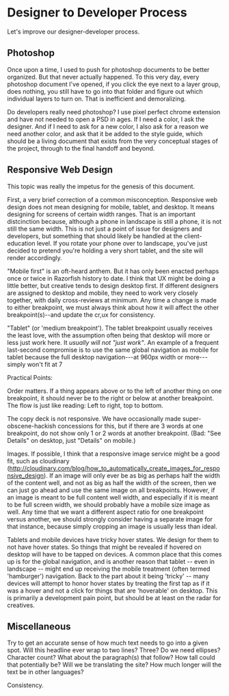 # Designer to Developer Process

Let's improve our designer-developer process.


## Photoshop

Once upon a time, I used to push for photoshop documents to be better organized.  But that never actually happened.  To this very day, every photoshop document I've opened, if you click the eye next to a layer group, does nothing, you still have to go into that folder and figure out which individual layers to turn on.  That is inefficient and demoralizing.

Do developers really need photoshop?  I use pixel perfect chrome extension and have not needed to open a PSD in ages.  If I need a color, I ask the designer.  And if I need to ask for a new color, I also ask for a reason we need another color, and ask that it be added to the style guide, which should be a living document that exists from the very conceptual stages of the project, through to the final handoff and beyond.


## Responsive Web Design

This topic was really the impetus for the genesis of this document.

First, a very brief correction of a common misconception.  Responsive web design does not mean designing for mobile, tablet, and desktop.  It means designing for screens of certain width ranges.  That is an important distcinction because, although a phone in landscape is still a phone, it is not still the same width. This is not just a point of issue for designers and developers, but something that should likely be handled at the client-education level.  If you rotate your phone over to landscape, you've just decided to pretend you're holding a very short tablet, and the site will render accordingly.

"Mobile first" is an oft-heard anthem.  But it has only been enacted perhaps once or twice in Razorfish history to date. I think that UX might be doing a little better, but creative tends to design desktop first.  If different designers are assigned to desktop and mobile, they need to work very closely together, with daily cross-reviews at minimum.  Any time a change is made to either breakpoint, we must always think about how it will affect the other breakpoint(s)--and update the cr,ux for consistency.

"Tablet" (or 'medium breakpoint').  The tablet breakpoint usually receives the least love, with the assumption often being that desktop will more or less just work here.  It _usually will not "just work"_.  An example of a frequent last-second compromise is to use the same global navigation as mobile for tablet because the full desktop navigation---at 960px width or more---simply won't fit at 7


Practical Points:

Order matters.  If a thing appears above or to the left of another thing on one breakpoint, it should never be to the right or below at another breakpoint.  The flow is just like reading: Left to right, top to bottom.

The copy deck is not responsive.  We have occasionally made super-obscene-hackish concessions for this, but if there are 3 words at one breakpoint, do not show only 1 or 2 words at another breakpoint. (Bad: "See Details" on desktop, just "Details" on mobile.)

Images.  If possible, I think that a responsive image service might be a good fit, such as cloudinary (http://cloudinary.com/blog/how_to_automatically_create_images_for_responsive_design).  If an image will only ever be as big as perhaps half the width of the content well, and not as big as half the width of the screen, then we can just go ahead and use the same image on all breakpoints.  However, if an image is meant to be full content well width, and especially if it is meant to be full screen width, we should probably have a mobile size image as well.  Any time that we want a different aspect ratio for one breakpoint versus another, we should strongly consider having a separate image for that instance, because simply cropping an image is usually less than ideal.

Tablets and mobile devices have tricky hover states.  We design for them to not have hover states.  So things that might be revealed if hovered on desktop will have to be tapped on devices.  A common place that this comes up is for the global navigation, and is another reason that tablet -- even in landscape -- might end up receiving the mobile treatment (often termed 'hamburger') navigation.  Back to the part about it being 'tricky' -- many devices will attempt to honor hover states by treating the first tap as if it was a hover and not a click for things that are 'hoverable' on desktop.  This is primarily a development pain point, but should be at least on the radar for creatives.


## Miscellaneous

Try to get an accurate sense of how much text needs to go into a given spot.  Will this headline ever wrap to two lines? Three?  Do we need ellipses?  Character count?  What about the paragraph(s) that follow?  How tall could that potentially be?  Will we be translating the site?  How much longer will the text be in other languages?

Consistency.

